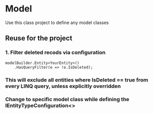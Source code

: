 ﻿# Model
Use this class project to define any model classes

## Reuse for the project
### 1. Filter deleted recods via configuration
```
modelBuilder.Entity<YourEntity>()
    .HasQueryFilter(e => !e.IsDeleted);
```
### This will exclude all entities where IsDeleted == true from every LINQ query, unless explicitly overridden
### Change <YourEntity> to specific model class while defining the IEntityTypeConfiguration<>